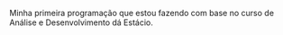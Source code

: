 Minha primeira programação que estou fazendo com base no curso de Análise e Desenvolvimento dá Estácio.
